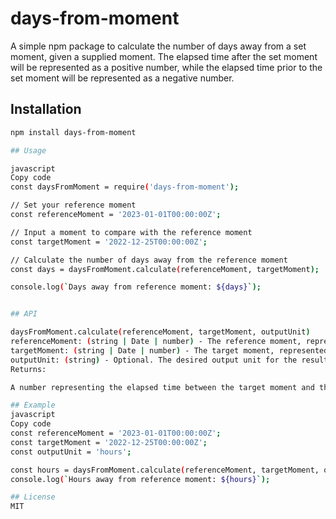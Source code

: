 # days-from-moment

A simple npm package to calculate the number of days away from a set moment, given a supplied moment. The elapsed time after the set moment will be represented as a positive number, while the elapsed time prior to the set moment will be represented as a negative number.

## Installation

```bash
npm install days-from-moment

## Usage

javascript
Copy code
const daysFromMoment = require('days-from-moment');

// Set your reference moment
const referenceMoment = '2023-01-01T00:00:00Z';

// Input a moment to compare with the reference moment
const targetMoment = '2022-12-25T00:00:00Z';

// Calculate the number of days away from the reference moment
const days = daysFromMoment.calculate(referenceMoment, targetMoment);

console.log(`Days away from reference moment: ${days}`);


## API

daysFromMoment.calculate(referenceMoment, targetMoment, outputUnit)
referenceMoment: (string | Date | number) - The reference moment, represented in any standard JavaScript or query language format (e.g., ISO-8601 string, Date object, or Unix timestamp).
targetMoment: (string | Date | number) - The target moment, represented in any standard JavaScript or query language format (e.g., ISO-8601 string, Date object, or Unix timestamp).
outputUnit: (string) - Optional. The desired output unit for the result. Default is 'days'. Available options are: 'days', 'hours', 'minutes', 'seconds', 'milliseconds'.
Returns:

A number representing the elapsed time between the target moment and the reference moment, in the specified output unit.

## Example
javascript
Copy code
const referenceMoment = '2023-01-01T00:00:00Z';
const targetMoment = '2022-12-25T00:00:00Z';
const outputUnit = 'hours';

const hours = daysFromMoment.calculate(referenceMoment, targetMoment, outputUnit);
console.log(`Hours away from reference moment: ${hours}`);

## License
MIT